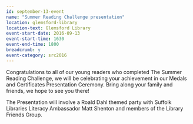 ```yaml
---
id: september-13-event
name: "Summer Reading Challenge presentation"
location: glemsford-library
location-text: Glemsford Library
event-start-date: 2016-09-13
event-start-time: 1630
event-end-time: 1800
breadcrumb: y
event-category: src2016
---
```


Congratulations to all of our young readers who completed The Summer Reading
Challenge, we will be celebrating your achievement in our Medals and Certificates
Presentation Ceremony. Bring along your family and friends, we hope to see you
there!

The Presentation will involve a Roald Dahl themed party with Suffolk Libraries
Literacy Ambassador Matt Shenton and members of the Library Friends Group.
